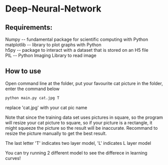 # Deep-Neural-Network

## Requirements:

Numpy -- fundamental package for scientific computing with Python  
matplotlib -- library to plot graphs with Python  
h5py -- package to interact with a dataset that is stored on an H5 file  
PIL -- Python Imaging Library to read image  

## How to use
Open command line at the folder, put your favourite cat picture in the folder, enter the command below  
```bash
python main.py cat.jpg T
```  
replace 'cat.jpg' with your cat pic name  

Note that since the training data set uses pictures in square, so the program will resize your cat picture to square, so if your picture is a rectangle, it might squeeze the picture so the result will be inaccurate. Recommand to resize the picture manually to get the best result.

The last letter 'T' indicates two layer model, 'L' indicates L layer model

You can try running 2 different model to see the differece in learning curves!
